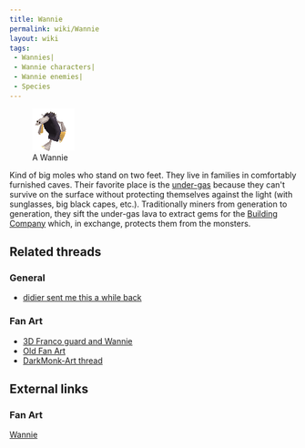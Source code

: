 ```yaml
---
title: Wannie
permalink: wiki/Wannie
layout: wiki
tags:
 - Wannies| 
 - Wannie characters| 
 - Wannie enemies| 
 - Species
---
```


<figure>
<img src="assets/lba2/_characters/blafardanim.gif" title="A Wannie"
width="74" />
<figcaption>A Wannie</figcaption>
</figure>

Kind of big moles who stand on two feet. They live in families in
comfortably furnished caves. Their favorite place is the
[under-gas](under-gas "wikilink") because they can't survive on the
surface without protecting themselves against the light (with
sunglasses, big black capes, etc.). Traditionally miners from generation
to generation, they sift the under-gas lava to extract gems for the
[Building Company](Building_Company "wikilink") which, in exchange,
protects them from the monsters.

## Related threads

### General

- [didier sent me this a while
  back](https://forum.magicball.net/showthread.php?t=4798)

### Fan Art

- [3D Franco guard and
  Wannie](http://forum.magicball.net/showthread.php?p=267063#post267063)
- [Old Fan Art](https://forum.magicball.net/showthread.php?t=2697)
- [DarkMonk-Art
  thread](https://forum.magicball.net/showthread.php?t=11780)

## External links

### Fan Art

[Wannie](http://www.deviantart.com/view/16452498/)
